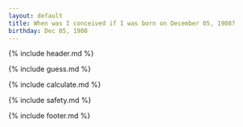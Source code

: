 ```yaml
---
layout: default
title: When was I conceived if I was born on December 05, 1908?
birthday: Dec 05, 1908
---
```


{% include header.md %}

{% include guess.md %}

{% include calculate.md %}

{% include safety.md %}

{% include footer.md %}



